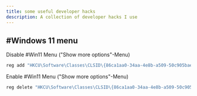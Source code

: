 ```yaml
---
title: some useful developer hacks
description: A collection of developer hacks I use
---
```


## #Windows 11 menu
Disable #Win11 Menu ("Show more options"-Menu)

```powershell
reg add "HKCU\Software\Classes\CLSID\{86ca1aa0-34aa-4e8b-a509-50c905bae2a2}\InprocServer32" /f /ve
```

Enable #Win11 Menu ("Show more options"-Menu)
```powershell
reg delete "HKCU\Software\Classes\CLSID\{86ca1aa0-34aa-4e8b-a509-50c905bae2a2}" /f
```